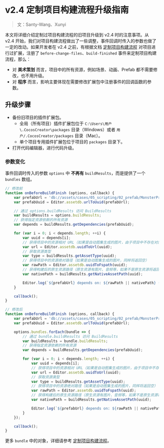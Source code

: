 # v2.4 定制项目构建流程升级指南

> 文：Santy-Wang、Xunyi

本文将详细介绍定制过项目构建流程的旧项目升级到 v2.4 时的注意事项。从 v2.4 开始，我们对项目构建流程做出了一些调整，事件回调时传入的参数也做了一定的改动。如果开发者在 v2.4 之前，有根据文档 [定制项目构建流程](https://github.com/cocos-creator/creator-docs/blob/e02ac31bab12d3ee767c0549050b0e42bd22bc5b/zh/publish/custom-project-build-template.md) 对项目进行过扩展，注册了 `before-change-files`、`build-finished` 事件来定制项目构建流程，那么：

- 对 **美术策划** 而言，项目中的所有资源，例如场景、动画、Prefab 都不需要修改，也不用升级。
- 对 **程序** 而言，影响主要体现在需要修改扩展包中注册事件的回调函数的参数。

## 升级步骤

- 备份旧项目的插件扩展包。
  - 全局（所有项目）插件扩展包位于 `C:\Users\用户\.CocosCreator\packages` 目录（Windows）或者 `用户/.CocosCreator/packages` 目录（Mac）。
  - 单个项目专用插件扩展包位于项目的 `packages` 目录下。
- 打开代码编辑器，进行代码升级。

### 参数变化

事件回调时传入的参数 `options` 中 **不再有** `buildResults`，而是提供了一个 `bundles` 数组。

```js
// 修改前
function onBeforeBuildFinish (options, callback) {
    var prefabUrl = 'db://assets/cases/05_scripting/02_prefab/MonsterPrefab.prefab';
    var prefabUuid = Editor.assetdb.urlToUuid(prefabUrl);

    // 通过 options.buildResults 访问 BuildResults
    var buildResults = options.buildResults;
    // 获得指定资源依赖的所有资源
    var depends = buildResults.getDependencies(prefabUuid);

    for (var i = 0; i < depends.length; ++i) {
        var uuid = depends[i];
        // 获得项目中的资源相对 URL（如果是自动图集生成的图片，由于项目中不存在对应资源，将返回空）
        var url = Editor.assetdb.uuidToUrl(uuid);
        // 获取资源类型
        var type = buildResults.getAssetType(uuid);
        // 获得项目中的资源绝对路径（如果是自动图集生成的图片，同样将返回空）
        var rawPath = Editor.assetdb.uuidToFspath(uuid);
        // 获得构建后的原生资源路径（原生资源有图片、音频等，如果不是原生资源将返回空）
        var nativePath = buildResults.getNativeAssetPath(uuid);

        Editor.log(`${prefabUrl} depends on: ${rawPath || nativePath} (${type})`);
    }

    callback();
}

// 修改后
function onBeforeBuildFinish (options, callback) {
    var prefabUrl = 'db://assets/cases/05_scripting/02_prefab/MonsterPrefab.prefab';
    var prefabUuid = Editor.assetdb.urlToUuid(prefabUrl);

    options.bundles.forEach(bundle => {
        // 通过 bundle.buildResults 访问 BuildResults
        var buildResults = bundle.buildResults;
        // 获得指定资源依赖的所有资源
        var depends = buildResults.getDependencies(prefabUuid);

        for (var i = 0; i < depends.length; ++i) {
            var uuid = depends[i];
            // 获得项目中的资源相对 URL（如果是自动图集生成的图片，由于项目中不存在对应资源，将返回空）
            var url = Editor.assetdb.uuidToUrl(uuid);
            // 获取资源类型
            var type = buildResults.getAssetType(uuid);
            // 获得项目中的资源绝对路径（如果是自动图集生成的图片，同样将返回空）
            var rawPath = Editor.assetdb.uuidToFspath(uuid);
            // 获得构建后的原生资源路径（原生资源有图片、音频等，如果不是原生资源将返回空）
            var nativePath = buildResults.getNativeAssetPath(uuid);

            Editor.log(`${prefabUrl} depends on: ${rawPath || nativePath} (${type})`);
        }
    });

    callback();
}
```

更多 `bundle` 中的对象，详细请参考 [定制项目构建流程](../publish/custom-project-build-template.md)。
